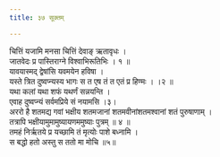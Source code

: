 ```yaml
---
title: ३७ सूक्तम्

---
```

चित्तिं यजामि मनसा चित्तिं देवाङ् ऋतावृधः ।  
जातवेदः प्र पास्तिराग्ने विश्वाभिरूतिभिः । १ ॥  
यावयास्मद् द्वेषांसि यवमयेन हविषा ।  
यस्ते त्रित दुष्वप्न्यस्य भागः स त एष तं त एतं प्र हिण्मः । ।२ ॥  
यथा कलां यथा शफं यथर्णं सन्नयन्ति ।  
एवाह दुष्वप्न्यं सर्वमप्रिये सं नयामसि ।३।  
अररो है शतमद्य गवां भक्षीय शतमजानां शतमवीनांशतमश्वानां शतं पुरुषाणाम् ।  
तत्रापि भक्षीयामुमामुष्यायणममुष्याः पुत्रम् ॥ ४ ॥  
तमहं निर्ऋतये प्र यच्छामि तं मृत्योः पाशे बध्नामि ।  
स बद्धो हतो अस्तु स ततो मा मोचि ॥५॥  